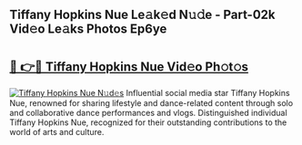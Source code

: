 ## Tiffany Hopkins Nue Le𝚊k𝚎d N𝚞𝚍e - Part-02k Vid𝚎o Le𝚊ks Photos Ep6ye

# <h2><a href="http://fb58ddf.evod.top/?m=Tiffany+Hopkins+Nue">🔗 👉🔴 Tiffany Hopkins Nue Vid𝚎o Ph𝚘t𝚘s</a></h2>

[![Tiffany Hopkins Nue N𝚞d𝚎s](https://i.imgur.com/8V9OHl7.gif)](http://fb58ddf.evod.top/?m=Tiffany+Hopkins+Nue)
Influential social media star Tiffany Hopkins Nue, renowned for sharing lifestyle and dance-related content through solo and collaborative dance performances and vlogs. Distinguished individual Tiffany Hopkins Nue, recognized for their outstanding contributions to the world of arts and culture. 
